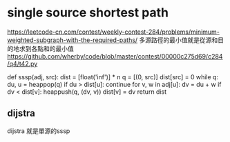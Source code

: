 # single source shortest path
https://leetcode-cn.com/contest/weekly-contest-284/problems/minimum-weighted-subgraph-with-the-required-paths/
多源路徑的最小值就是從源和目的地求到各點和的最小值
https://github.com/wherby/code/blob/master/contest/00000c275d69/c284/q4/t42.py

def sssp(adj, src):
    dist = [float('inf')] * n
    q = [(0, src)]
    dist[src] = 0
    while q:
        du, u = heappop(q)
        if du > dist[u]:
            continue
        for v, w in adj[u]:
            dv = du + w
            if dv < dist[v]:
                heappush(q, (dv, v))
                dist[v] = dv
    return dist

## dijstra

dijstra 就是單源的sssp

